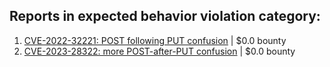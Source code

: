## Reports in expected behavior violation category:
1. [CVE-2022-32221: POST following PUT confusion](https://hackerone.com/reports/1704017) | $0.0 bounty
2. [CVE-2023-28322: more POST-after-PUT confusion](https://hackerone.com/reports/1954658) | $0.0 bounty